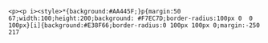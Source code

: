 	<p><p i><style>*{background:#AA445F;}p{margin:50 67;width:100;height:200;background: #F7EC7D;border-radius:100px 0  0 100px}[i]{background:#E38F66;border-radius:0 100px 100px 0;margin:-250 217